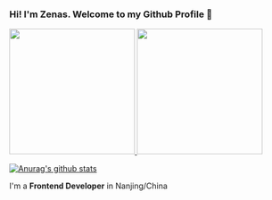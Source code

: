 ### Hi! I'm Zenas. Welcome to my Github Profile 👋

<a href="https://github.com/zenas-cp">
  <img height="225" src="https://github-readme-stats.vercel.app/api?username=zenas-cp&show_icons=true&theme=dark&include_all_commits=true&count_private=true"/>
  <img height="225" src="https://github-readme-stats.vercel.app/api/top-langs/?username=zenas-cp&theme=dark"/>
</a>

[![Anurag's github stats](https://github-readme-stats.vercel.app/api?username=zenas-cp)](https://github.com/anuraghazra/github-readme-stats)

I'm a **Frontend Developer** in Nanjing/China


<!--
**zenas-cp/zenas-cp** is a ✨ _special_ ✨ repository because its `README.md` (this file) appears on your GitHub profile.

Here are some ideas to get you started:

- 🔭 I’m currently working on ...
- 🌱 I’m currently learning ...
- 👯 I’m looking to collaborate on ...
- 🤔 I’m looking for help with ...
- 💬 Ask me about ...
- 📫 How to reach me: ...
- 😄 Pronouns: ...
- ⚡ Fun fact: ...
-->
